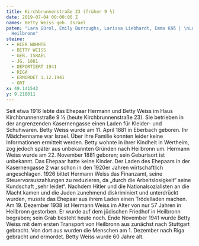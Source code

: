 ```yaml
---
title: Kirchbrunnenstraße 23 (früher 9 ½)
date: 2019-07-04 00:00:00 Z
names: Betty Weiss geb. Israel
paten: "Lara Gürol, Emily Burroughs, Larissa Liebhardt, Emma Käß | \nLuise-Bronner-Realschule
  Heilbronn"
steine:
- - HIER WOHNTE
  - BETTY WEISS
  - GEB. ISRAEL
  - JG. 1881
  - DEPORTIERT 1941
  - RIGA
  - ERMORDET 1.12.1941
  - ORT
x: 49.141543
y: 9.218011
---
```


Seit etwa 1916 lebte das Ehepaar Hermann und Betty Weiss im Haus Kirchbrunnenstraße 9 ½ (heute Kirchbrunnenstraße 23). Sie betrieben in der angrenzenden Kasernengasse einen Laden für Kleider- und Schuhwaren.
Betty Weiss wurde am 11. April 1881 in Eberbach geboren. Ihr Mädchenname war Israel. Über ihre Familie konnten leider keine Informationen ermittelt werden. Betty wohnte in ihrer Kindheit in Wertheim, zog jedoch später aus unbekannten Gründen nach Heilbronn um. 
Hermann Weiss wurde am 22. November 1881 geboren; sein Geburtsort ist unbekannt. Das Ehepaar hatte keine Kinder. 
Der Laden des Ehepaars in der Kasernengasse 2 war schon in den 1920er Jahren wirtschaftlich angeschlagen. 1926 bittet Hermann Weiss das Finanzamt, seine Steuervorauszahlungen zu reduzieren, da „durch die Arbeitslosigkeit“ seine Kundschaft „sehr leidet“.
Nachdem Hitler und die Nationalsozialisten an die Macht kamen und die Juden zunehmend diskriminiert und unterdrückt wurden, musste das Ehepaar aus ihrem Laden einen Trödelladen machen. 
Am 19. Dezember 1938 ist Hermann Weiss im Alter von nur 57 Jahren in Heilbronn gestorben. Er wurde auf dem jüdischen Friedhof in Heilbronn begraben; sein Grab besteht heute noch. 
Ende November 1941 wurde Betty Weiss mit dem ersten Transport von Heilbronn aus zunächst nach Stuttgart gebracht. Von dort aus wurden die Menschen am 1. Dezember nach Riga gebracht und ermordet. Betty Weiss wurde 60 Jahre alt.